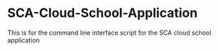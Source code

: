 # SCA-Cloud-School-Application
This is for the command line interface script for the SCA cloud school application
